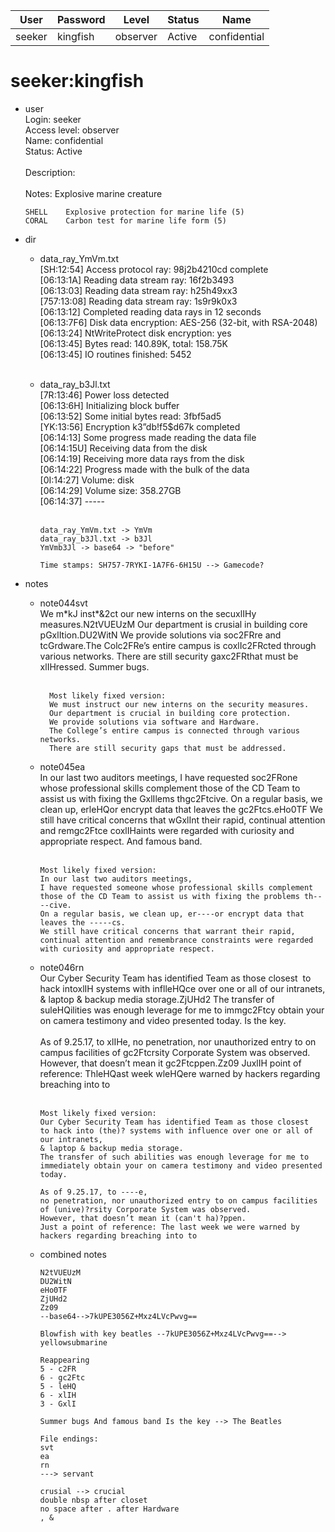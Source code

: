 | User         | Password                          | Level    | Status     | Name          |  
|--------------|-----------------------------------|----------|------------|---------------|  
| seeker       | kingfish                          | observer | Active     | confidential  |  

# seeker:kingfish
* user<br>
  Login: seeker<br>
  Access level: observer<br>
  Name: confidential<br>
  Status: Active<br>
  <br>
  Description:<br>
  <br>
  Notes: Explosive marine creature<br>

      SHELL    Explosive protection for marine life (5)
      CORAL    Carbon test for marine life form (5)

* dir<br>
  * data_ray_YmVm.txt<br>
    [SH:12:54] Access protocol ray: 98j2b4210cd complete<br>
    [06:13:1A] Reading data stream ray: 16f2b3493<br>
    [06:13:03] Reading data stream ray: h25h49xx3<br>
    [757:13:08] Reading data stream ray: 1s9r9k0x3<br>
    [06:13:12] Completed reading data rays in 12 seconds<br>
    [06:13:7F6] Disk data encryption: AES-256 (32-bit, with RSA-2048)<br>
    [06:13:24] NtWriteProtect disk encryption: yes<br>
    [06:13:45] Bytes read: 140.89K, total: 158.75K<br>
    [06:13:45] IO routines finished: 5452<br>
    <br>
  * data_ray_b3Jl.txt<br>
    [7R:13:46] Power loss detected<br>
    [06:13:6H] Initializing block buffer<br>
    [06:13:52] Some initial bytes read: 3fbf5ad5<br>
    [YK:13:56] Encryption k3”db!f5$d67k completed<br>
    [06:14:13] Some progress made reading the data file<br>
    [06:14:15U] Receiving data from the disk<br>
    [06:14:19] Receiving more data rays from the disk<br>
    [06:14:22] Progress made with the bulk of the data<br>
    [0I:14:27] Volume: disk<br>
    [06:14:29] Volume size: 358.27GB<br>
    [06:14:37] -----<br>
    <br>

    ```
    data_ray_YmVm.txt -> YmVm
    data_ray_b3Jl.txt -> b3Jl
    YmVmb3Jl -> base64 -> "before"

    Time stamps: SH757-7RYKI-1A7F6-6H15U --> Gamecode?
    ```
    
* notes<br>
  * note044svt<br>
      We m\*kJ inst\*&amp;2ct our new interns on the secuxlIHy measures.N2tVUEUzM Our department is crusial in building core pGxlItion.DU2WitN We provide solutions via soc2FRre and tcGrdware.The Colc2FRe’s entire campus is coxlIc2FRcted through various networks. There are still security gaxc2FRthat must be xlIHressed. Summer bugs.<br>
      <br>

          Most likely fixed version: 
          We must instruct our new interns on the security measures.
          Our department is crucial in building core protection.
          We provide solutions via software and Hardware.
          The College’s entire campus is connected through various networks.
          There are still security gaps that must be addressed.
    
  * note045ea<br>
      In our last two auditors meetings, I have requested soc2FRone whose professional skills complement those of the CD Team to assist us with fixing the GxlIlems thgc2Ftcive. On a regular basis, we clean up, erleHQor encrypt data that leaves the gc2Ftcs.eHo0TF We still have critical concerns that wGxlInt their rapid, continual attention and remgc2Ftce coxlIHaints were regarded with curiosity and appropriate respect. And famous band.<br>
      <br>

        Most likely fixed version:
        In our last two auditors meetings,
        I have requested someone whose professional skills complement those of the CD Team to assist us with fixing the problems th----cive.
        On a regular basis, we clean up, er----or encrypt data that leaves the -----cs.
        We still have critical concerns that warrant their rapid,
        continual attention and remembrance constraints were regarded with curiosity and appropriate respect.
  
  * note046rn<br>
      Our Cyber Security Team has identified Team as those closest&nbsp;&nbsp;to hack intoxlIH systems with inflleHQce over one or all of our intranets, &amp; laptop &amp; backup media storage.ZjUHd2 The transfer of suleHQilities was enough leverage for me to immgc2Ftcy obtain your on camera testimony and video presented today. Is the key.<br>
      <br>
      As of 9.25.17, to xlIHe, no penetration, nor unauthorized entry to on campus facilities of gc2Ftcrsity Corporate System was observed. However, that doesn’t mean it gc2Ftcppen.Zz09 JuxlIH point of reference: ThleHQast week wleHQere warned by hackers regarding breaching into to<br>
      <br>
 
        Most likely fixed version:
        Our Cyber Security Team has identified Team as those closest  to hack into (the)? systems with influence over one or all of our intranets,
        & laptop & backup media storage.
        The transfer of such abilities was enough leverage for me to immediately obtain your on camera testimony and video presented today.
 
        As of 9.25.17, to ----e,
        no penetration, nor unauthorized entry to on campus facilities of (unive)?rsity Corporate System was observed.
        However, that doesn’t mean it (can't ha)?ppen.
        Just a point of reference: The last week we were warned by hackers regarding breaching into to
 
  * combined notes<br>
  
        N2tVUEUzM
        DU2WitN
        eHo0TF
        ZjUHd2
        Zz09
        --base64-->7kUPE3056Z+Mxz4LVcPwvg==
 
        Blowfish with key beatles --7kUPE3056Z+Mxz4LVcPwvg==--> yellowsubmarine

        Reappearing
        5 - c2FR
        6 - gc2Ftc
        5 - leHQ
        6 - xlIH
        3 - GxlI

        Summer bugs And famous band Is the key --> The Beatles

        File endings:
        svt
        ea
        rn
        ---> servant

        crusial --> crucial
        double nbsp after closet
        no space after . after Hardware
        , &
